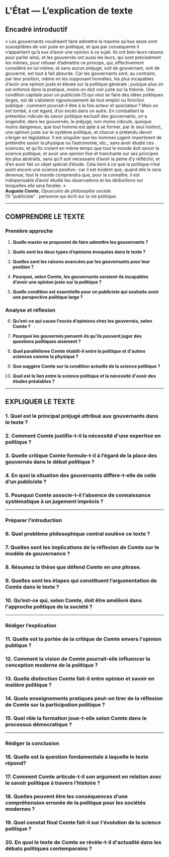 # L'État — L’explication de texte

## Encadré introductif
« Les gouvernants voudraient faire admettre la maxime qu’eux seuls sont susceptibles de voir juste en politique, et que par conséquente il n’appartient qu’à eux d’avoir une opinion à ce sujet. Ils ont bien leurs raisons pour parler ainsi, et les gouvernés ont aussi les leurs, qui sont précisément les mêmes, pour refuser d’admettre ce principe, qui, effectivement considéré en lui-même, et sans aucun préjugé, soit de gouvernant, soit de gouverné, est tout à fait absurde. Car les gouvernants sont, au contraire, par leur position, même en les supposant honnêtes, les plus incapables d’avoir une opinion juste et élevée sur la politique générale ; puisque plus on est enfoncé dans la pratique, moins on doit voir juste sur la théorie. Une condition capitale pour un publiciste (1) qui veut se faire des idées politiques larges, est de s’abstenir rigoureusement de tout emploi ou fonction publique : comment pourrait-il être à la fois acteur et spectateur ? Mais on est tombé, à cet égard, d’un excès dans un autre. En combattant la prétention ridicule du savoir politique exclusif des gouvernants, on a engendré, dans les gouvernés, le préjugé, non moins ridicule, quoique moins dangereux, que tout homme est apte à se former, par le seul instinct, une opinion juste sur le système politique, et chacun a prétendu devoir s’ériger en législateur. Il est singulier que les hommes jugent impertinent de prétendre savoir la physique ou l’astronomie, etc., sans avoir étudié ces sciences, et qu’ils croient en même temps que tout le monde doit savoir la science politique, et avoir une opinion fixe et tranchante sur ses principes les plus abstraits, sans qu’il soit nécessaire d’avoir la peine d’y réfléchir, et d’en avoir fait un objet spécial d’étude. Cela tient à ce que la politique n’est point encore une science positive : car il est évident que, quand elle le sera devenue, tout le monde comprendra que, pour la connaître, il est indispensable d’avoir étudié les observations et les déductions sur lesquelles elle sera fondée. »  
**Auguste Comte**, *Opuscules de philosophie sociale*  
(1) “publiciste” : personne qui écrit sur la vie politique

---

## COMPRENDRE LE TEXTE

### Première approche

1. **Quelle maxim se proposent de faire admettre les gouvernants ?**

2. **Quels sont les deux types d’opinions évoquées dans le texte ?**

3. **Quelles sont les raisons avancées par les gouvernants pour leur position ?**

4. **Pourquoi, selon Comte, les gouvernants seraient-ils incapables d’avoir une opinion juste sur la politique ?**

5. **Quelle condition est essentielle pour un publiciste qui souhaite avoir une perspective politique large ?**

### Analyse et réflexion

6. **Qu’est-ce qui cause l’excès d’opinions chez les gouvernés, selon Comte ?**

7. **Pourquoi les gouvernés pensent-ils qu'ils peuvent juger des questions politiques aisément ?**

8. **Quel parallélisme Comte établit-il entre la politique et d'autres sciences comme la physique ?**

9. **Que suggère Comte sur la condition actuelle de la science politique ?**

10. **Quel est le lien entre la science politique et la nécessité d'avoir des études préalables ?**

---

## EXPLIQUER LE TEXTE

### 1. Quel est le principal préjugé attribué aux gouvernants dans le texte ?

### 2. Comment Comte justifie-t-il la nécessité d'une expertise en politique ?

### 3. Quelle critique Comte formule-t-il à l’égard de la place des gouvernés dans le débat politique ?

### 4. En quoi la situation des gouvernants diffère-t-elle de celle d’un publiciste ?

### 5. Pourquoi Comte associe-t-il l’absence de connaissance systématique à un jugement imprécis ?

---

### Préparer l’introduction

### 6. Quel problème philosophique central soulève ce texte ?

### 7. Quelles sont les implications de la réflexion de Comte sur le modèle de gouvernance ?

### 8. Résumez la thèse que défend Comte en une phrase.

### 9. Quelles sont les étapes qui constituent l’argumentation de Comte dans le texte ?

### 10. Qu’est-ce qui, selon Comte, doit être amélioré dans l'approche politique de la société ?

---

### Rédiger l’explication

### 11. Quelle est la portée de la critique de Comte envers l'opinion publique ?

### 12. Comment la vision de Comte pourrait-elle influencer la conception moderne de la politique ?

### 13. Quelle distinction Comte fait-il entre opinion et savoir en matière politique ?

### 14. Quels enseignements pratiques peut-on tirer de la réflexion de Comte sur la participation politique ?

### 15. Quel rôle la formation joue-t-elle selon Comte dans le processus démocratique ?

---

### Rédiger la conclusion

### 16. Quelle est la question fondamentale à laquelle le texte répond?

### 17. Comment Comte articule-t-il son argument en relation avec le savoir politique à travers l’histoire ?

### 18. Quelles peuvent être les conséquences d’une compréhension erronée de la politique pour les sociétés modernes ?

### 19. Quel constat final Comte fait-il sur l'évolution de la science politique ?

### 20. En quoi le texte de Comte se révèle-t-il d'actualité dans les débats politiques contemporains ?